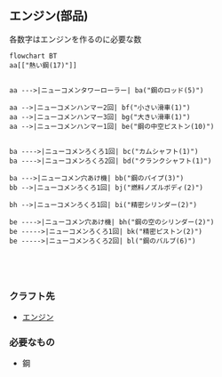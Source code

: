 ## エンジン(部品)
各数字はエンジンを作るのに必要な数
```mermaid
flowchart BT
aa[["熱い鋼(17)"]]


aa --->|ニューコメンタワーローラー| ba("鋼のロッド(5)")

aa -->|ニューコメンハンマー2回| bf("小さい滑車(1)")
aa -->|ニューコメンハンマー3回| bg("大きい滑車(1)")
aa -->|ニューコメンハンマー1回| be("鋼の中空ピストン(10)")


ba ---->|ニューコメンろくろ1回| bc("カムシャフト(1)")
ba ---->|ニューコメンろくろ2回| bd("クランクシャフト(1)")

ba --->|ニューコメン穴あけ機| bb("鋼のパイプ(3)")
bb -->|ニューコメンろくろ1回| bj("燃料ノズルボディ(2)")

bh -->|ニューコメンろくろ1回| bi("精密シリンダー(2)")

be ---->|ニューコメン穴あけ機| bh("鋼の空のシリンダー(2)")
be ----->|ニューコメンろくろ1回| bk("精密ピストン(2)")
be ----->|ニューコメンろくろ2回| bl("鋼のバルブ(6)")





```
### クラフト先
* [エンジン](https://github.com/aya-0p/yah-craft-recipe/blob/main/Engine-craft.md)
### 必要なもの
* 鋼
